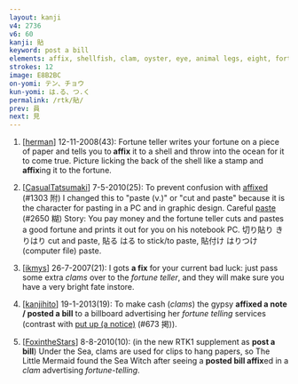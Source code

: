 ```yaml
---
layout: kanji
v4: 2736
v6: 60
kanji: 貼
keyword: post a bill
elements: affix, shellfish, clam, oyster, eye, animal legs, eight, fortune-telling, magic wand, augury, mouth
strokes: 12
image: E8B2BC
on-yomi: テン、チョウ
kun-yomi: は.る、つ.く
permalink: /rtk/貼/
prev: 員
next: 見
---
```


1) [<a href="http://kanji.koohii.com/profile/herman">herman</a>] 12-11-2008(43): Fortune teller writes your fortune on a piece of paper and tells you to<strong> affix</strong> it to a shell and throw into the ocean for it to come true. Picture licking the back of the shell like a stamp and<strong> affix</strong>ing it to the fortune.

2) [<a href="http://kanji.koohii.com/profile/CasualTatsumaki">CasualTatsumaki</a>] 7-5-2010(25): To prevent confusion with <a href="../v4/1303.html">affixed</a> (#1303 附) I changed this to &quot;paste (v.)&quot; or &quot;cut and paste&quot; because it is the character for pasting in a PC and in graphic design. Careful <a href="../v4/2650.html">paste</a> (#2650 糊) Story: You pay money and the fortune teller cuts and pastes a good fortune and prints it out for you on his notebook PC. 切り貼り きりはり cut and paste, 貼る はる to stick/to paste, 貼付け はりつけ (computer file) paste.

3) [<a href="http://kanji.koohii.com/profile/ikmys">ikmys</a>] 26-7-2007(21): I gots <strong>a fix</strong> for your current bad luck: just pass some extra <em>clams</em> over to the <em>fortune teller</em>, and they will make sure you have a very bright fate instore.

4) [<a href="http://kanji.koohii.com/profile/kanjihito">kanjihito</a>] 19-1-2013(19): To make cash (<em>clams</em>) the gypsy <strong>affixed a note / posted a bill</strong> to a billboard advertising her <em>fortune telling</em> services (contrast with <a href="http://kanji.koohii.com/study/kanji/673">put up (a notice)</a> (#673 掲)).

5) [<a href="http://kanji.koohii.com/profile/FoxintheStars">FoxintheStars</a>] 8-8-2010(10): (in the new RTK1 supplement as <strong>post a bill</strong>) Under the Sea, clams are used for clips to hang papers, so The Little Mermaid found the Sea Witch after seeing a <strong>posted bill</strong><strong> affix</strong>ed in a <em>clam</em> advertising <em>fortune-telling</em>.

